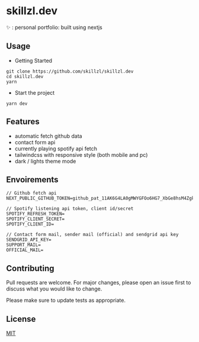 # skillzl.dev

✨ : personal portfolio: built using nextjs

## Usage

* Getting Started
```bush
git clone https://github.com/skillzl/skillzl.dev
cd skillzl.dev
yarn

```
* Start the project

```bush
yarn dev
```

## Features
- automatic fetch github data
- contact form api
- currently playing spotify api fetch
- tailwindcss with responsive style (both mobile and pc)
- dark / lights theme mode

## Envoirements 
```
// Github fetch api
NEXT_PUBLIC_GITHUB_TOKEN=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

// Spotify listening api token, client id/secret
SPOTIFY_REFRESH_TOKEN=
SPOTIFY_CLIENT_SECRET=
SPOTIFY_CLIENT_ID=

// Contact form mail, sender mail (official) and sendgrid api key
SENDGRID_API_KEY=
SUPPORT_MAIL=
OFFICIAL_MAIL=
```

## Contributing
Pull requests are welcome. For major changes, please open an issue first to discuss what you would like to change.

Please make sure to update tests as appropriate.

## License
[MIT](LICENSE)